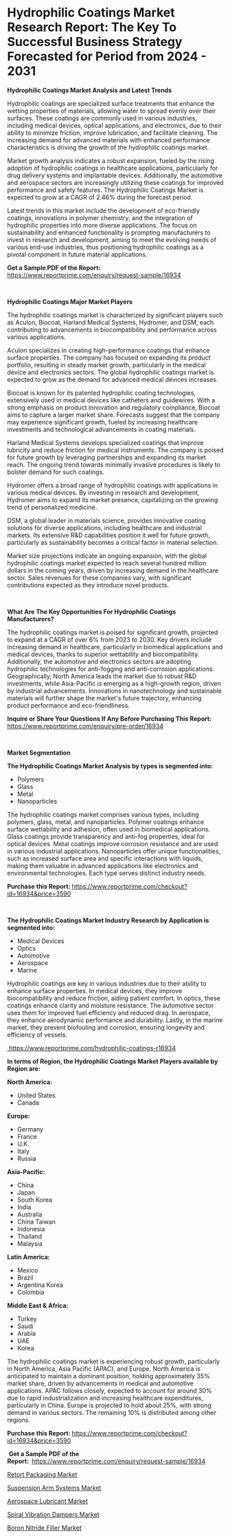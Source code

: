 <p><h1>Hydrophilic Coatings Market Research Report: The Key To Successful Business Strategy Forecasted for Period from 2024 - 2031</h1></p><p><strong>Hydrophilic Coatings Market Analysis and Latest Trends</strong></p>
<p><p>Hydrophilic coatings are specialized surface treatments that enhance the wetting properties of materials, allowing water to spread evenly over their surfaces. These coatings are commonly used in various industries, including medical devices, optical applications, and electronics, due to their ability to minimize friction, improve lubrication, and facilitate cleaning. The increasing demand for advanced materials with enhanced performance characteristics is driving the growth of the hydrophilic coatings market.</p><p>Market growth analysis indicates a robust expansion, fueled by the rising adoption of hydrophilic coatings in healthcare applications, particularly for drug delivery systems and implantable devices. Additionally, the automotive and aerospace sectors are increasingly utilizing these coatings for improved performance and safety features. The Hydrophilic Coatings Market is expected to grow at a CAGR of 2.46% during the forecast period. </p><p>Latest trends in this market include the development of eco-friendly coatings, innovations in polymer chemistry, and the integration of hydrophilic properties into more diverse applications. The focus on sustainability and enhanced functionality is prompting manufacturers to invest in research and development, aiming to meet the evolving needs of various end-use industries, thus positioning hydrophilic coatings as a pivotal component in future material applications.</p></p>
<p><strong>Get a Sample PDF of the Report:&nbsp;</strong> <a href="https://www.reportprime.com/enquiry/request-sample/16934?utm_campaign=63&utm_medium=2&utm_source=Github&utm_content=ia&utm_term=24122024&utm_id=hydrophilic-coatings">https://www.reportprime.com/enquiry/request-sample/16934</a></p>
<p>&nbsp;</p>
<p><strong>Hydrophilic Coatings Major Market Players</strong></p>
<p><p>The hydrophilic coatings market is characterized by significant players such as Aculon, Biocoat, Harland Medical Systems, Hydromer, and DSM, each contributing to advancements in biocompatibility and performance across various applications.</p><p>Aculon specializes in creating high-performance coatings that enhance surface properties. The company has focused on expanding its product portfolio, resulting in steady market growth, particularly in the medical device and electronics sectors. The global hydrophilic coatings market is expected to grow as the demand for advanced medical devices increases.</p><p>Biocoat is known for its patented hydrophilic coating technologies, extensively used in medical devices like catheters and guidewires. With a strong emphasis on product innovation and regulatory compliance, Biocoat aims to capture a larger market share. Forecasts suggest that the company may experience significant growth, fueled by increasing healthcare investments and technological advancements in coating materials.</p><p>Harland Medical Systems develops specialized coatings that improve lubricity and reduce friction for medical instruments. The company is poised for future growth by leveraging partnerships and expanding its market reach. The ongoing trend towards minimally invasive procedures is likely to bolster demand for such coatings.</p><p>Hydromer offers a broad range of hydrophilic coatings with applications in various medical devices. By investing in research and development, Hydromer aims to expand its market presence, capitalizing on the growing trend of personalized medicine.</p><p>DSM, a global leader in materials science, provides innovative coating solutions for diverse applications, including healthcare and industrial markets. Its extensive R&D capabilities position it well for future growth, particularly as sustainability becomes a critical factor in material selection.</p><p>Market size projections indicate an ongoing expansion, with the global hydrophilic coatings market expected to reach several hundred million dollars in the coming years, driven by increasing demand in the healthcare sector. Sales revenues for these companies vary, with significant contributions expected as they introduce novel products.</p></p>
<p>&nbsp;</p>
<p><strong>What Are The Key Opportunities For Hydrophilic Coatings Manufacturers?</strong></p>
<p><p>The hydrophilic coatings market is poised for significant growth, projected to expand at a CAGR of over 6% from 2023 to 2030. Key drivers include increasing demand in healthcare, particularly in biomedical applications and medical devices, thanks to superior wettability and biocompatibility. Additionally, the automotive and electronics sectors are adopting hydrophilic technologies for anti-fogging and anti-corrosion applications. Geographically, North America leads the market due to robust R&D investments, while Asia-Pacific is emerging as a high-growth region, driven by industrial advancements. Innovations in nanotechnology and sustainable materials will further shape the market's future trajectory, enhancing product performance and eco-friendliness.</p></p>
<p><strong>Inquire or Share Your Questions If Any Before Purchasing This Report:</strong> <a href="https://www.reportprime.com/enquiry/pre-order/16934?utm_campaign=63&utm_medium=2&utm_source=Github&utm_content=ia&utm_term=24122024&utm_id=hydrophilic-coatings">https://www.reportprime.com/enquiry/pre-order/16934</a></p>
<p>&nbsp;</p>
<p><strong>Market Segmentation</strong></p>
<p><strong>The Hydrophilic Coatings Market Analysis by types is segmented into:</strong></p>
<p><ul><li>Polymers</li><li>Glass</li><li>Metal</li><li>Nanoparticles</li></ul></p>
<p><p>The hydrophilic coatings market comprises various types, including polymers, glass, metal, and nanoparticles. Polymer coatings enhance surface wettability and adhesion, often used in biomedical applications. Glass coatings provide transparency and anti-fog properties, ideal for optical devices. Metal coatings improve corrosion resistance and are used in various industrial applications. Nanoparticles offer unique functionalities, such as increased surface area and specific interactions with liquids, making them valuable in advanced applications like electronics and environmental technologies. Each type serves distinct industry needs.</p></p>
<p><strong>Purchase this Report:&nbsp;</strong><a href="https://www.reportprime.com/checkout?id=16934&price=3590&utm_campaign=63&utm_medium=2&utm_source=Github&utm_content=ia&utm_term=24122024&utm_id=hydrophilic-coatings">https://www.reportprime.com/checkout?id=16934&price=3590</a></p>
<p>&nbsp;</p>
<p><strong>The Hydrophilic Coatings Market Industry Research by Application is segmented into:</strong></p>
<p><ul><li>Medical Devices</li><li>Optics</li><li>Automotive</li><li>Aerospace</li><li>Marine</li></ul></p>
<p><p>Hydrophilic coatings are key in various industries due to their ability to enhance surface properties. In medical devices, they improve biocompatibility and reduce friction, aiding patient comfort. In optics, these coatings enhance clarity and moisture resistance. The automotive sector uses them for improved fuel efficiency and reduced drag. In aerospace, they enhance aerodynamic performance and durability. Lastly, in the marine market, they prevent biofouling and corrosion, ensuring longevity and efficiency of vessels.</p></p>
<p><a href="https://www.reportprime.com/hydrophilic-coatings-r16934?utm_campaign=63&utm_medium=2&utm_source=Github&utm_content=ia&utm_term=24122024&utm_id=hydrophilic-coatings">&nbsp;https://www.reportprime.com/hydrophilic-coatings-r16934</a></p>
<p><strong>In terms of Region, the Hydrophilic Coatings Market Players available by Region are:</strong></p>
<p>
    <p> <strong> North America: </strong>
        <ul>
            <li>United States</li>
            <li>Canada</li>
        </ul>
        </p> 
    <p> <strong> Europe: </strong>
        <ul>
            <li>Germany</li>
            <li>France</li>
            <li>U.K.</li>
            <li>Italy</li>
            <li>Russia</li>
        </ul>
        </p> 
    <p> <strong> Asia-Pacific: </strong>
        <ul>
            <li>China</li>
            <li>Japan</li>
            <li>South Korea</li>
            <li>India</li>
            <li>Australia</li>
            <li>China Taiwan</li>
            <li>Indonesia</li>
            <li>Thailand</li>
            <li>Malaysia</li>
        </ul>
        </p> 
    <p> <strong> Latin America: </strong>
        <ul>
            <li>Mexico</li>
            <li>Brazil</li>
            <li>Argentina Korea</li>
            <li>Colombia</li>
        </ul>
        </p> 
    <p> <strong> Middle East & Africa: </strong>
        <ul>
            <li>Turkey</li>
            <li>Saudi</li>
            <li>Arabia</li>
            <li>UAE</li>
            <li>Korea</li>
        </ul>
    </p>
    </p>
<p><p>The hydrophilic coatings market is experiencing robust growth, particularly in North America, Asia Pacific (APAC), and Europe. North America is anticipated to maintain a dominant position, holding approximately 35% market share, driven by advancements in medical and automotive applications. APAC follows closely, expected to account for around 30% due to rapid industrialization and increasing healthcare expenditures, particularly in China. Europe is projected to hold about 25%, with strong demand in various sectors. The remaining 10% is distributed among other regions.</p></p>
<p><strong>Purchase this Report: </strong><a href="https://www.reportprime.com/checkout?id=16934&price=3590&utm_campaign=63&utm_medium=2&utm_source=Github&utm_content=ia&utm_term=24122024&utm_id=hydrophilic-coatings">https://www.reportprime.com/checkout?id=16934&price=3590</a></p>
<p>&nbsp;<strong>Get a Sample PDF of the Report:&nbsp;&nbsp;</strong><a href="https://www.reportprime.com/enquiry/request-sample/16934?utm_campaign=63&utm_medium=2&utm_source=Github&utm_content=ia&utm_term=24122024&utm_id=hydrophilic-coatings">https://www.reportprime.com/enquiry/request-sample/16934</a></p>
<p><strong></strong></p>
<p><p><a href="https://github.com/millionkaryn68/Market-Research-Report-List-1/blob/main/retort-packaging-market.md?utm_campaign=63&utm_medium=2&utm_source=Github&utm_content=ia&utm_term=24122024&utm_id=hydrophilic-coatings">Retort Packaging Market</a></p><p><a href="https://www.linkedin.com/pulse/frameworks-advancements-suspension-arm-systems-market-key-1is2e?utm_campaign=63&utm_medium=2&utm_source=Github&utm_content=ia&utm_term=24122024&utm_id=hydrophilic-coatings">Suspension Arm Systems Market</a></p><p><a href="https://github.com/leopardmicheal7019/Market-Research-Report-List-1/blob/main/aerospace-lubricant-market.md?utm_campaign=63&utm_medium=2&utm_source=Github&utm_content=ia&utm_term=24122024&utm_id=hydrophilic-coatings">Aerospace Lubricant Market</a></p><p><a href="https://www.linkedin.com/pulse/market-overview-spiral-vibration-dampers-projected-grow-w4g5e?utm_campaign=63&utm_medium=2&utm_source=Github&utm_content=ia&utm_term=24122024&utm_id=hydrophilic-coatings">Spiral Vibration Dampers Market</a></p><p><a href="https://www.linkedin.com/pulse/global-boron-nitride-filler-market-analysis-projected-scope-size-sxnse?utm_campaign=63&utm_medium=2&utm_source=Github&utm_content=ia&utm_term=24122024&utm_id=hydrophilic-coatings">Boron Nitride Filler Market</a></p></p>